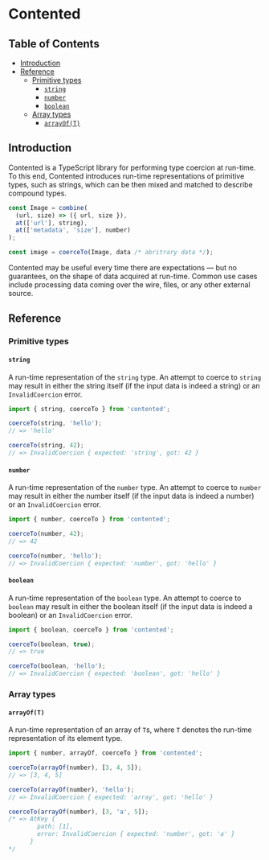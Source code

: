 # Contented

## Table of Contents

- [Introduction](#introduction)
- [Reference](#reference)
  - [Primitive types](#primitive-types)
    - [`string`](#string)
    - [`number`](#number)
    - [`boolean`](#boolean)
  - [Array types](#array-types)
    - [`arrayOf(T)`](#arrayoft)

## Introduction

Contented is a TypeScript library for performing type coercion at run-time. To this end, Contented introduces run-time representations of primitive types, such as strings, which can be then mixed and matched to describe compound types.

```typescript
const Image = combine(
  (url, size) => ({ url, size }),
  at(['url'], string),
  at(['metadata', 'size'], number)
);

const image = coerceTo(Image, data /* abritrary data */);
```

Contented may be useful every time there are expectations — but no guarantees, on the shape of data acquired at run-time. Common use cases include processing data coming over the wire, files, or any other external source.

## Reference

### Primitive types

#### `string`

A run-time representation of the `string` type. An attempt to coerce to `string` may result in either the string itself (if the input data is indeed a string) or an `InvalidCoercion` error.

```typescript
import { string, coerceTo } from 'contented';

coerceTo(string, 'hello');
// => 'hello'

coerceTo(string, 42);
// => InvalidCoercion { expected: 'string', got: 42 }
```

#### `number`

A run-time representation of the `number` type. An attempt to coerce to `number` may result in either the number itself (if the input data is indeed a number) or an `InvalidCoercion` error.

```typescript
import { number, coerceTo } from 'contented';

coerceTo(number, 42);
// => 42

coerceTo(number, 'hello');
// => InvalidCoercion { expected: 'number', got: 'hello' }
```

#### `boolean`

A run-time representation of the `boolean` type. An attempt to coerce to `boolean` may result in either the boolean itself (if the input data is indeed a boolean) or an `InvalidCoercion` error.

```typescript
import { boolean, coerceTo } from 'contented';

coerceTo(boolean, true);
// => true

coerceTo(boolean, 'hello');
// => InvalidCoercion { expected: 'boolean', got: 'hello' }
```

### Array types

#### `arrayOf(T)`

A run-time representation of an array of `T`s, where `T` denotes the run-time representation of its element type.

```typescript
import { number, arrayOf, coerceTo } from 'contented';

coerceTo(arrayOf(number), [3, 4, 5]);
// => [3, 4, 5]

coerceTo(arrayOf(number), 'hello');
// => InvalidCoercion { expected: 'array', got: 'hello' }

coerceTo(arrayOf(number), [3, 'a', 5]);
/* => AtKey {
        path: [1],
        error: InvalidCoercion { expected: 'number', got: 'a' }
      }
*/
```